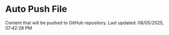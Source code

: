 # Auto Push File

Content that will be pushed to GitHub repository.
Last updated: 08/05/2025, 07:42:28 PM